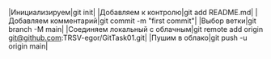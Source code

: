 |Инициализируем|git init|
|Добавляем к контролю|git add README.md|
|Добавляем комментарий|git commit -m "first commit"|
|Выбор ветки|git branch -M main|
|Соединяем локальный с облачным|git remote add origin git@github.com:TRSV-egor/GitTask01.git|
|Пушим в облако|git push -u origin main|

